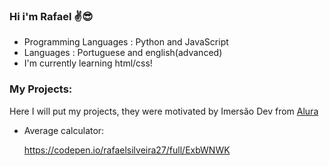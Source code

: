 ### Hi i'm Rafael ✌😎

- Programming Languages : Python and JavaScript
- Languages : Portuguese and english(advanced)
- I'm currently learning html/css!

### My Projects: 

Here I will put my projects, they were motivated by Imersão Dev from [Alura](https://www.alura.com.br/)

- Average calculator: 

  https://codepen.io/rafaelsilveira27/full/ExbWNWK
